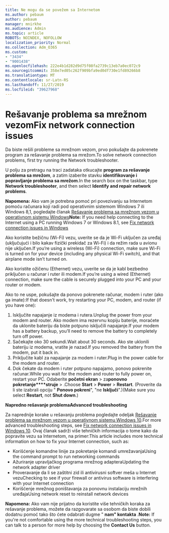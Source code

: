 ```yaml
---
title: Ne mogu da se povežem sa Internetom
ms.author: pebaum
author: pebaum
manager: mnirkhe
ms.audience: Admin
ms.topic: article
ROBOTS: NOINDEX, NOFOLLOW
localization_priority: Normal
ms.collection: Adm_O365
ms.custom:
- "3434"
- "9001438"
ms.openlocfilehash: 222e4b1d282d9d75f08fa2739c13eb7a0ec072c9
ms.sourcegitcommit: 358e7ed05c262f909bfa9ed0df730e1fd89266b8
ms.translationtype: MT
ms.contentlocale: sr-Latn-RS
ms.lasthandoff: 11/27/2019
ms.locfileid: "39627968"
---
```

# <a name="fix-network-connection-issues"></a><span data-ttu-id="69008-102">Rešavanje problema sa mrežnom vezom</span><span class="sxs-lookup"><span data-stu-id="69008-102">Fix network connection issues</span></span>

<span data-ttu-id="69008-103">Da biste rešili probleme sa mrežnom vezom, prvo pokušajte da pokrenete program za rešavanje problema sa mrežom.</span><span class="sxs-lookup"><span data-stu-id="69008-103">To solve network connection problems, first try running the Network troubleshooter.</span></span> 

<span data-ttu-id="69008-104">U polju za pretragu na traci zadataka otkucajte **program za rešavanje problema sa mrežom**, a zatim izaberite stavku **identifikovanje i popravljanje problema sa mrežom**.</span><span class="sxs-lookup"><span data-stu-id="69008-104">In the search box on the taskbar, type **Network troubleshooter**, and then select **Identify and repair network problems**.</span></span>

<span data-ttu-id="69008-105">**Napomena:** Ako vam je potrebna pomoć pri povezivanju sa Internetom pomoću računara koji radi pod operativnim sistemom Windows 7 ili Windows 8,1, pogledajte članak [Rešavanje problema sa mrežnom vezom u operativnom sistemu Windows](https://support.microsoft.com/help/15287)</span><span class="sxs-lookup"><span data-stu-id="69008-105">**Note:** If you need help connecting to the Internet using a PC running Windows 7 or Windows 8.1, see [Fix network connection issues in Windows](https://support.microsoft.com/help/15287)</span></span> 

<span data-ttu-id="69008-106">Ako koristite bežičnu (Wi-Fi) vezu, uverite se da je Wi-Fi uključen za uređaj (uključujući i bilo kakav fizički prekidač za Wi-Fi) i da režim rada u avionu nije uključen.</span><span class="sxs-lookup"><span data-stu-id="69008-106">If you’re using a wireless (Wi-Fi) connection, make sure Wi-Fi is turned on for your device (including any physical Wi-Fi switch), and that airplane mode isn’t turned on.</span></span>

<span data-ttu-id="69008-107">Ako koristite ožičenu (Ethernet) vezu, uverite se da je kabl bezbedno priključen u računar i ruter ili modem.</span><span class="sxs-lookup"><span data-stu-id="69008-107">If you’re using a wired (Ethernet) connection, make sure the cable is securely plugged into your PC and your router or modem.</span></span>

<span data-ttu-id="69008-108">Ako to ne uspe, pokušajte da ponovo pokrenete računar, modem i ruter (ako ga imate):</span><span class="sxs-lookup"><span data-stu-id="69008-108">If that doesn't work, try restarting your PC, modem, and router (if you have one):</span></span>

1. <span data-ttu-id="69008-109">Isključite napajanje iz modema i rutera.</span><span class="sxs-lookup"><span data-stu-id="69008-109">Unplug the power from your modem and router.</span></span> <span data-ttu-id="69008-110">Ako modem ima rezervnu kopiju baterije, moraćete da uklonite bateriju da biste potpuno isključili napajanje.</span><span class="sxs-lookup"><span data-stu-id="69008-110">If your modem has a battery backup, you’ll need to remove the battery to completely turn off power.</span></span>
2. <span data-ttu-id="69008-111">Sačekajte oko 30 sekundi.</span><span class="sxs-lookup"><span data-stu-id="69008-111">Wait about 30 seconds.</span></span> <span data-ttu-id="69008-112">Ako ste uklonili bateriju iz modema, vratite je nazad.</span><span class="sxs-lookup"><span data-stu-id="69008-112">If you removed the battery from the modem, put it back in.</span></span>
3. <span data-ttu-id="69008-113">Priključite kabl za napajanje za modem i ruter.</span><span class="sxs-lookup"><span data-stu-id="69008-113">Plug in the power cable for the modem and router.</span></span>
4. <span data-ttu-id="69008-114">Dok čekate da modem i ruter potpuno napajamo, ponovo pokrenite računar.</span><span class="sxs-lookup"><span data-stu-id="69008-114">While you wait for the modem and router to fully power on, restart your PC.</span></span> <span data-ttu-id="69008-115">Odaberite **početni ekran** > za**ponovno pokretanje\*\*\*\*struje** > .</span><span class="sxs-lookup"><span data-stu-id="69008-115">Choose **Start** > **Power** > **Restart**.</span></span> <span data-ttu-id="69008-116">(Proverite da li ste izabrali opciju " **Ponovo pokreni**", "ne **Isključi**".)</span><span class="sxs-lookup"><span data-stu-id="69008-116">(Make sure you select **Restart**, not **Shut down**.)</span></span>

<span data-ttu-id="69008-117">**Napredno rešavanje problema**</span><span class="sxs-lookup"><span data-stu-id="69008-117">**Advanced troubleshooting**</span></span>

<span data-ttu-id="69008-118">Za naprednije korake u rešavanju problema pogledajte odeljak [Rešavanje problema sa mrežnom vezom u operativnom sistemu Windows 10](https://support.microsoft.com/help/10741?ocid=SMC10741%2F).</span><span class="sxs-lookup"><span data-stu-id="69008-118">For more advanced troubleshooting steps, see [Fix network connection issues in Windows 10](https://support.microsoft.com/help/10741?ocid=SMC10741%2F).</span></span> <span data-ttu-id="69008-119">Ovaj članak sadrži više tehničkih informacija o tome kako da popravite vezu sa Internetom, na primer:</span><span class="sxs-lookup"><span data-stu-id="69008-119">This article includes more technical information on how to fix your Internet connection, such as:</span></span>

- <span data-ttu-id="69008-120">Korišćenje komandne linije za pokretanje komandi umrežavanja</span><span class="sxs-lookup"><span data-stu-id="69008-120">Using the command prompt to run networking commands</span></span>
- <span data-ttu-id="69008-121">Ažuriranje upravljačkog programa mrežnog adaptera</span><span class="sxs-lookup"><span data-stu-id="69008-121">Updating the network adapter driver</span></span>
- <span data-ttu-id="69008-122">Proveravanje da li se zaštitni zid ili antivirusni softver meša u Internet vezu</span><span class="sxs-lookup"><span data-stu-id="69008-122">Checking to see if your firewall or antivirus software is interfering with your Internet connection</span></span>
- <span data-ttu-id="69008-123">Korišćenje mrežnog poništavanja za ponovnu instalaciju mrežnih uređaja</span><span class="sxs-lookup"><span data-stu-id="69008-123">Using network reset to reinstall network devices</span></span>

<span data-ttu-id="69008-124">**Napomena:** Ako vam nije prijatno da koristite više tehničkih koraka za rešavanje problema, možete da razgovarate sa osobom da biste dobili dodatnu pomoć tako što ćete odabrati dugme " **nam" kontakta** .</span><span class="sxs-lookup"><span data-stu-id="69008-124">**Note:** If you're not comfortable using the more technical troubleshooting steps, you can talk to a person for more help by choosing the **Contact Us** button.</span></span>